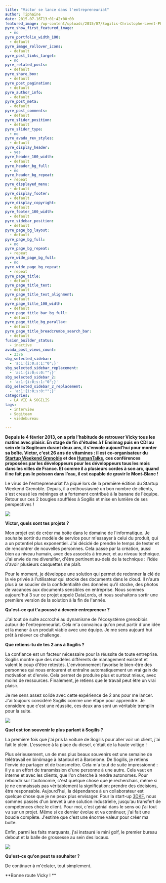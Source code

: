 ```yaml
---
title: "Victor se lance dans l'entrepreneuriat"
author: Tiphaine
date: 2015-07-16T13:01:42+00:00
featured_image: /wp-content/uploads/2015/07/Sogilis-Christophe-Levet-Photographe-7533.jpg
pyre_show_first_featured_image:
  - no
pyre_portfolio_width_100:
  - default
pyre_image_rollover_icons:
  - default
pyre_post_links_target:
  - no
pyre_related_posts:
  - default
pyre_share_box:
  - default
pyre_post_pagination:
  - default
pyre_author_info:
  - default
pyre_post_meta:
  - default
pyre_post_comments:
  - default
pyre_slider_position:
  - default
pyre_slider_type:
  - no
pyre_avada_rev_styles:
  - default
pyre_display_header:
  - yes
pyre_header_100_width:
  - default
pyre_header_bg_full:
  - no
pyre_header_bg_repeat:
  - repeat
pyre_displayed_menu:
  - default
pyre_display_footer:
  - default
pyre_display_copyright:
  - default
pyre_footer_100_width:
  - default
pyre_sidebar_position:
  - default
pyre_page_bg_layout:
  - default
pyre_page_bg_full:
  - no
pyre_page_bg_repeat:
  - repeat
pyre_wide_page_bg_full:
  - no
pyre_wide_page_bg_repeat:
  - repeat
pyre_page_title:
  - default
pyre_page_title_text:
  - default
pyre_page_title_text_alignment:
  - default
pyre_page_title_100_width:
  - default
pyre_page_title_bar_bg_full:
  - default
pyre_page_title_bg_parallax:
  - default
pyre_page_title_breadcrumbs_search_bar:
  - default
fusion_builder_status:
  - inactive
avada_post_views_count:
  - 2376
sbg_selected_sidebar:
  - 'a:1:{i:0;s:1:"0";}'
sbg_selected_sidebar_replacement:
  - 'a:1:{i:0;s:0:"";}'
sbg_selected_sidebar_2:
  - 'a:1:{i:0;s:1:"0";}'
sbg_selected_sidebar_2_replacement:
  - 'a:1:{i:0;s:0:"";}'
categories:
  - LA VIE À SOGILIS
tags:
  - interview
  - Sogiteam
  - viedebureau

---
```

**Depuis le 4 février 2013, on a pris l’habitude de retrouver Vicky tous les matins avec plaisir. En stage de fin d'études à l'Ensimag puis en CDI au sein de la Sogiteam durant deux ans, il s'envole aujourd’hui pour monter sa boîte. Victor, c'est 26 ans de vitamines : il est co-organisateur du [Startup Weekend Grenoble](http://grenoble.startupweekend.org/) et des [HumanTalks](https://humantalks.com/cities/grenoble), ces conférences proposées par les développeurs pour les développeurs tous les mois dans les villes de France. Et comme il a plusieurs cordes à son arc, quand il ne fait pas le poisson dans l’eau, il est capable de gravir le Mont-Blanc !**

Le virus de l'entrepreneuriat l'a piqué lors de la première édition du Startup Weekend Grenoble. Depuis, il a enthousiasmé un bon nombre de clients, s'est creusé les méninges et a fortement contribué à la banane de l'équipe. Retour sur ces 2 bougies soufflées à Sogilis et mise en lumière de ses perspectives !

![](http://67.media.tumblr.com/c916964cbc5a55a5dbc7c1e2b2c853df/tumblr_inline_nra2ayLG7i1t2p7ex_540.jpg)

**Victor, quels sont tes projets ?**

Mon projet est de créer ma boite dans le domaine de l'informatique. Je souhaite sortir du modèle de service pour m'essayer à celui du produit, qui a un potentiel plus exponentiel. J'ai décidé de prendre le temps de tester et de rencontrer de nouvelles personnes. Cela passe par la création, aussi bien au niveau humain, avec des associés à trouver, et au niveau technique. J'ai envie de me diversifier, d'être pertinent au-delà de la technique : l'idée d'avoir plusieurs casquettes me plaît.

Pour le moment, je développe une solution qui permet de redonner la clé de la vie privée à l'utilisateur qui stocke des documents dans le cloud. Il n'aura plus à se soucier de la confidentialité des données qu'il stocke, des photos de vacances aux documents sensibles en entreprise. Nous sommes aujourd'hui 3 sur ce projet appelé DataLords, et nous souhaitons sortir une première version de la solution à la fin de l'année.

**Qu'est-ce qui t'a poussé à devenir entrepreneur ?**

J'ai tout de suite accroché au dynamisme de l'écosystème grenoblois autour de l'entrepreneuriat. Cela m'a convaincu qu'on peut partir d'une idée et la mener à un produit viable avec une équipe. Je me sens aujourd'hui prêt à relever ce challenge.

**Que retiens-tu de tes 2 ans à Sogilis ?**

La confiance est un facteur nécessaire pour la réussite de toute entreprise. Sogilis montre que des modèles différents de management existent et valent le coup d'être retestés. L'environnement favorise le bien-être des personnes qui nous entourent et entraîne automatiquement un vrai gain de motivation et d'envie. Cela permet de produire plus et surtout mieux, avec moins de ressources. Finalement, je retiens que le travail peut être un vrai plaisir.

Je me sens assez solide avec cette expérience de 2 ans pour me lancer. J'ai toujours considéré Sogilis comme une étape pour apprendre. Je considère que c'est une réussite, ces deux ans sont un véritable tremplin pour la suite.

![](http://66.media.tumblr.com/980e35dbf085d418300d8a5e04649c27/tumblr_inline_nra27s2Yig1t2p7ex_540.jpg)

**Quel est ton souvenir le plus parlant à Sogilis ?**

La première fois que j'ai pris la voiture de Sogilis pour aller voir un client, j'ai fait le plein. L'essence à la place du diesel, c'était de la haute voltige !

Plus sérieusement, un de mes plus beaux souvenirs est une semaine de télétravail en binômage à Istanbul et à Barcelone. De Sogilis, je retiens l'envie de partager et de transmettre. Cela m'a tout de suite impressionné : il y a un effort de transmission d'une personne à une autre. Cela vaut en interne et avec les clients, que l'on cherche à rendre autonomes. Pour rebondir sur l'autonomie, c'est quelque chose que je recherchais, même si je ne connaissais pas véritablement la signification: prendre des décisions, être responsable. Aujourd'hui, la dépendance à un collaborateur est quelque chose que je ne peux plus envisager. Pour la start-up [3DKF](http://www.3dkreaform.eu/), nous sommes passés d'un brevet à une solution industrielle, jusqu'au transfert de compétences chez le client. Pour moi, c'est génial dans le sens où j'ai tout vu sur un projet. Même si ce dernier évolue et va continuer, j'ai fait une boucle complète. J'estime que c'est une énorme valeur pour créer ma boîte.

Enfin, parmi les faits marquants, j'ai instauré le mini golf, le premier bureau debout et la balle de grossesse au sein des locaux.

![](http://66.media.tumblr.com/e0a7cff1738079e36821d65ad947fee3/tumblr_inline_nriypwskT41t2p7ex_540.jpg)

**Qu'est-ce qu'on peut te souhaiter ?**

De continuer à m'éclater, tout simplement.

**Bonne route Vicky ! **